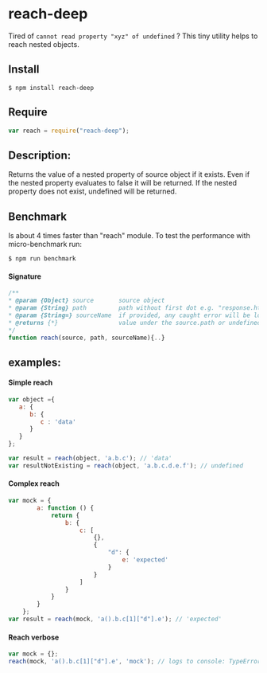 # reach-deep
Tired of `cannot read property "xyz" of undefined` ? This tiny utility helps to reach nested objects.

## Install
```
$ npm install reach-deep
```

## Require
```js
var reach = require("reach-deep");
```

## Description:

Returns the value of a nested property of source object if it exists.
Even if the nested property evaluates to false it will be returned.
If the nested property does not exist, undefined will be returned.

## Benchmark
Is about 4 times faster than "reach" module.
To test the performance with micro-benchmark run:
```
$ npm run benchmark
```

#### Signature
```js
/**
* @param {Object} source       source object
* @param {String} path         path without first dot e.g. "response.http.statusCode"
* @param {String=} sourceName  if provided, any caught error will be logged to console
* @returns {*}                 value under the source.path or undefined
*/
function reach(source, path, sourceName){..}
```

## examples:
#### Simple reach
```js
var object ={
   a: {
      b: {
         c : 'data'
      }
   }
};

var result = reach(object, 'a.b.c'); // 'data'
var resultNotExisting = reach(object, 'a.b.c.d.e.f'); // undefined
```

#### Complex reach
```js
var mock = {
        a: function () {
            return {
                b: {
                    c: [
                        {},
                        {
                            "d": {
                                e: 'expected'
                            }
                        }
                    ]
                }
            }
        }
    };
var result = reach(mock, 'a().b.c[1]["d"].e'); // 'expected'
```

#### Reach verbose
```js
var mock = {};
reach(mock, 'a().b.c[1]["d"].e', 'mock'); // logs to console: TypeError['mock.a is not a function']
```
